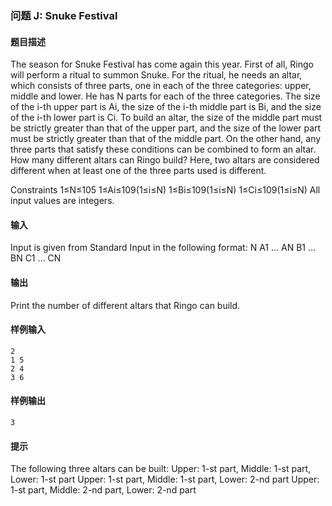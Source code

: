 ### 问题 J: Snuke Festival

#### 题目描述

The season for Snuke Festival has come again this year. First of all, Ringo will perform a ritual to summon Snuke. For the ritual, he needs an altar, which consists of three parts, one in each of the three categories: upper, middle and lower.
He has N parts for each of the three categories. The size of the i-th upper part is Ai, the size of the i-th middle part is Bi, and the size of the i-th lower part is Ci.
To build an altar, the size of the middle part must be strictly greater than that of the upper part, and the size of the lower part must be strictly greater than that of the middle part. On the other hand, any three parts that satisfy these conditions can be combined to form an altar.
How many different altars can Ringo build? Here, two altars are considered different when at least one of the three parts used is different.

Constraints
1≤N≤105
1≤Ai≤109(1≤i≤N)
1≤Bi≤109(1≤i≤N)
1≤Ci≤109(1≤i≤N)
All input values are integers.

#### 输入

Input is given from Standard Input in the following format:
N
A1 … AN
B1 … BN
C1 … CN

#### 输出

Print the number of different altars that Ringo can build.

#### 样例输入

```
2
1 5
2 4
3 6
```

#### 样例输出

```
3
```

#### 提示

The following three altars can be built:
Upper: 1-st part, Middle: 1-st part, Lower: 1-st part
Upper: 1-st part, Middle: 1-st part, Lower: 2-nd part
Upper: 1-st part, Middle: 2-nd part, Lower: 2-nd part